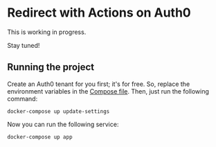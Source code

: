 # Redirect with Actions on Auth0 

This is working in progress.

Stay tuned!

## Running the project

Create an Auth0 tenant for you first; it's for free. So, replace the environment variables in the [Compose file](./docker-compose.yaml). Then, just run the following command:

    docker-compose up update-settings

Now you can run the following service:

    docker-compose up app
